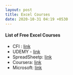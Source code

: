 ```yaml
---
layout: post
title: Excel Courses
date: 2020-10-31 04:19 +0530
---
```


#### List of Free Excel Courses


-  CFI : [link](https://courses.corporatefinanceinstitute.com/courses/free-excel-crash-course-for-finance?gclid=CjwKCAiAhJTyBRAvEiwAln2qB_xtW8fxpNmwWRQ4GhDm2ZuC2xuaFqFwOlp8Cd2MM52Lm5xN3fUScBoCWeoQAvD_BwE)
- UDEMY - [link](https://www.udemy.com/course/excel-made-easy/)
- SpreadSheetp:  [link](https://spreadsheeto.com/)
- Coursera:  [link](https://www.coursera.org/specializations/excel#howItWorks)
- Microsoft:   [link](https://support.office.com/en-us/article/excel-for-windows-training-9bc05390-e94c-46af-a5b3-d7c22f6990bb)